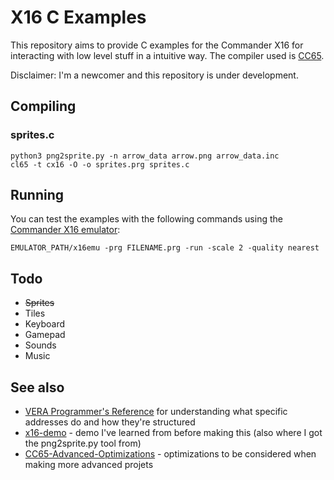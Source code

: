# X16 C Examples

This repository aims to provide C examples for the Commander X16 for interacting with low level stuff in a intuitive way. The compiler used is [CC65](https://cc65.github.io/getting-started.html).

Disclaimer: I'm a newcomer and this repository is under development.

## Compiling
### sprites.c
```
python3 png2sprite.py -n arrow_data arrow.png arrow_data.inc
cl65 -t cx16 -O -o sprites.prg sprites.c
```
## Running
You can test the examples with the following commands using the [Commander X16 emulator](https://github.com/commanderx16/x16-emulator):
```
EMULATOR_PATH/x16emu -prg FILENAME.prg -run -scale 2 -quality nearest
```

## Todo
* ~~Sprites~~
* Tiles
* Keyboard
* Gamepad
* Sounds
* Music

## See also
* [VERA Programmer's Reference](https://github.com/commanderx16/x16-docs/blob/master/VERA%20Programmer's%20Reference.md) for understanding what specific addresses do and how they're structured
* [x16-demo](https://github.com/commanderx16/x16-demo) - demo I've learned from before making this (also where I got the png2sprite.py tool from)
* [CC65-Advanced-Optimizations](https://github.com/ilmenit/CC65-Advanced-Optimizations) - optimizations to be considered when making more advanced projets
